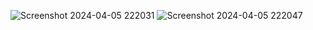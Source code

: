 ![Screenshot 2024-04-05 222031](https://github.com/ygidwanto/023-Pwd6/assets/127296439/966ea7c1-dc7c-416c-aa60-894154e7bc56)
![Screenshot 2024-04-05 222047](https://github.com/ygidwanto/023-Pwd6/assets/127296439/ebd9eb59-8834-4f58-94d5-3e0361ad4241)
